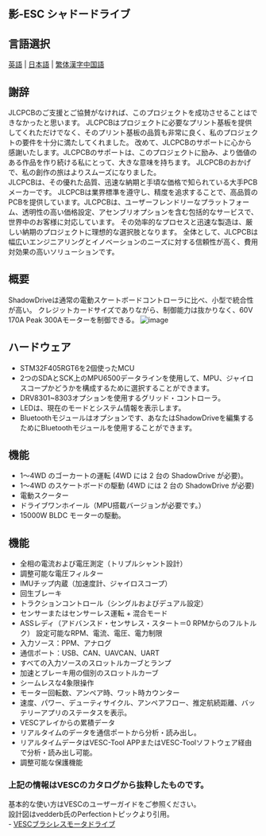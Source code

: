 ## 影-ESC シャドードライブ 
## 言語選択
[英語](https://github.com/Knockoi/Shadow-ESC/blob/main/README.md) | [日本語](https://github.com/Knockoi/Shadow-ESC/blob/main/README-JP.md) |  [繁体漢字中国語](https://github.com/Knockoi/Shadow-ESC/blob/main/README-TC.md)   
## 謝辞  
JLCPCBのご支援とご協賛がなければ、このプロジェクトを成功させることはできなかったと思います。 JLCPCBはプロジェクトに必要なプリント基板を提供してくれただけでなく、そのプリント基板の品質も非常に良く、私のプロジェクトの要件を十分に満たしてくれました。 改めて、JLCPCBのサポートに心から感謝いたします。JLCPCBのサポートは、このプロジェクトに励み、より価値のある作品を作り続ける私にとって、大きな意味を持ちます。 JLCPCBのおかげで、私の創作の旅はよりスムーズになりました。   
JLCPCBは、その優れた品質、迅速な納期と手頃な価格で知られている大手PCBメーカーです。 JLCPCBは業界標準を遵守し、精度を追求することで、高品質のPCBを提供しています。JLCPCBは、ユーザーフレンドリーなプラットフォーム、透明性の高い価格設定、アセンブリオプションを含む包括的なサービスで、世界中のお客様に対応しています。 その効率的なプロセスと迅速な製造は、厳しい納期のプロジェクトに理想的な選択肢となります。 全体として、JLCPCBは幅広いエンジニアリングとイノベーションのニーズに対する信頼性が高く、費用対効果の高いソリューションです。  
## 概要  
ShadowDriveは通常の電動スケートボードコントローラに比べ、小型で統合性が高い。 クレジットカードサイズでありながら、制御能力は抜かりなく、60V 170A Peak 300Aモーターを制御できる。
![image](https://github.com/Knockoi/Shadow-ESC/blob/main/Image/V5-5.png) 
  
## ハードウェア  
- STM32F405RGT6を2個使ったMCU
- 2つのSDAとSCK上のMPU6500データラインを使用して、MPU、ジャイロスコープかどうかを構成するために選択することができます。
- DRV8301~8303オプションを使用するグリッド・コントローラ。
- LEDは、現在のモードとシステム情報を表示します。
- Bluetoothモジュールはオプションです、あなたはShadowDriveを編集するためにBluetoothモジュールを使用することができます。

## 機能  
- 1～4WD のゴーカートの運転 (4WD には 2 台の ShadowDrive が必要)。
- 1～4WD のスケートボードの駆動 (4WD には 2 台の ShadowDrive が必要)
- 電動スクーター
- ドライブワンホイール（MPU搭載バージョンが必要です。）
- 15000W BLDC モーターの駆動。
  
## 機能
- 全相の電流および電圧測定（トリプルシャント設計）
- 調整可能な電圧フィルター
- IMUチップ内蔵（加速度計、ジャイロスコープ）
- 回生ブレーキ
- トラクションコントロール（シングルおよびデュアル設定）
- センサーまたはセンサーレス運転 + 混合モード
- ASSレディ（アドバンスド・センサレス・スタート＝0 RPMからのフルトルク）
設定可能なRPM、電流、電圧、電力制限
- 入力ソース：PPM、アナログ
- 通信ポート：USB、CAN、UAVCAN、UART
- すべての入力ソースのスロットルカーブとランプ
- 加速とブレーキ用の個別のスロットルカーブ
- シームレスな4象限操作
- モーター回転数、アンペア時、ワット時カウンター
- 速度、パワー、デューティサイクル、アンペアフロー、推定航続距離、バッテリーアプリのステータスを表示。
- VESCアレイからの累積データ
- リアルタイムのデータを通信ポートから分析・読み出し。
- リアルタイムデータはVESC-Tool APPまたはVESC-Toolソフトウェア経由で分析・読み出し可能。
- 調整可能な保護機能
### 上記の情報はVESCのカタログから抜粋したものです。

  基本的な使い方はVESCのユーザーガイドをご参照ください。   
  設計図はvedderb氏のPerfectionトピックより引用。   
     -  [VESCブラシレスモータドライブ](https://github.com/vedderb/bldc)


